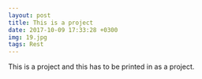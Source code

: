 ```yaml
---
layout: post
title: This is a project 
date: 2017-10-09 17:33:28 +0300
img: 19.jpg
tags: Rest
---
```

This is a project and this has to be printed in as a project.